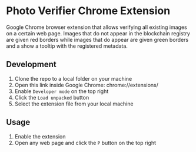 # Photo Verifier Chrome Extension

Google Chrome browser extension that allows verifying all existing images on a certain web page. Images that do not appear in the blockchain registry are given red borders while images that do appear are given green borders and a show a tooltip with the registered metadata.

## Development

1. Clone the repo to a local folder on your machine
2. Open this link inside Google Chrome: chrome://extensions/
3. Enable `Developer mode` on the top right
4. Click the `Load unpacked` button
5. Select the extension file from your local machine

## Usage

1. Enable the extension
2. Open any web page and click the `P` button on the top right
